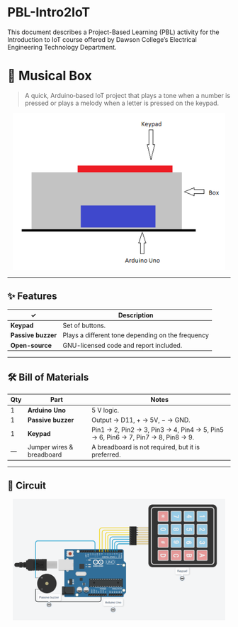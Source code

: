 # PBL-Intro2IoT
This document describes a Project-Based Learning (PBL) activity for the Introduction to IoT course offered by Dawson College’s Electrical Engineering Technology Department.

# 🐾 Musical Box

> A quick, Arduino‐based IoT project that plays a tone when a number is pressed or plays a melody when a letter is pressed on the keypad.
<p align="center">
  <img src="Musical_Box/Musical_Box_Diagram.png" width="480" alt="Musical box project diagram">
</p>

---

## ✨ Features
| ✓ | Description |
|---|-------------|
| **Keypad** | Set of buttons. |
| **Passive buzzer** | Plays a different tone depending on the frequency |
| **Open-source** | GNU-licensed code and report included. |

---

## 🛠 Bill of Materials

| Qty | Part | Notes |
|-----|------|-------|
| 1 | **Arduino Uno** | 5 V logic. |
| 1 | **Passive buzzer** |Output → D11, + → 5V, − → GND. |
| 1 | **Keypad** | Pin1 → 2, Pin2 → 3, Pin3 → 4, Pin4 → 5, Pin5 → 6, Pin6 → 7, Pin7 → 8, Pin8 → 9. |
| — | Jumper wires & breadboard |A breadboard is not required, but it is preferred. |

---

## 🔌 Circuit

<p align="center">
  <img src="Musical_Box/Musical_Box_Circuit_Diagram.png" width="480" alt="Musical Box prototype on breadboard">
</p>
